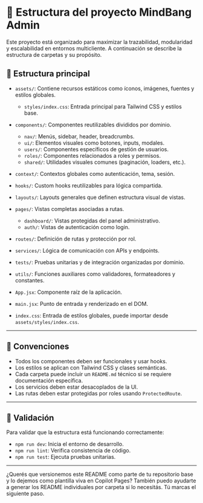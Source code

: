 # 📁 Estructura del proyecto MindBang Admin

Este proyecto está organizado para maximizar la trazabilidad, modularidad y escalabilidad en entornos multicliente. A continuación se describe la estructura de carpetas y su propósito.

## 🔧 Estructura principal

- `assets/`: Contiene recursos estáticos como íconos, imágenes, fuentes y estilos globales.
  - `styles/index.css`: Entrada principal para Tailwind CSS y estilos base.

- `components/`: Componentes reutilizables divididos por dominio.
  - `nav/`: Menús, sidebar, header, breadcrumbs.
  - `ui/`: Elementos visuales como botones, inputs, modales.
  - `users/`: Componentes específicos de gestión de usuarios.
  - `roles/`: Componentes relacionados a roles y permisos.
  - `shared/`: Utilidades visuales comunes (paginación, loaders, etc.).

- `context/`: Contextos globales como autenticación, tema, sesión.

- `hooks/`: Custom hooks reutilizables para lógica compartida.

- `layouts/`: Layouts generales que definen estructura visual de vistas.

- `pages/`: Vistas completas asociadas a rutas.
  - `dashboard/`: Vistas protegidas del panel administrativo.
  - `auth/`: Vistas de autenticación como login.

- `routes/`: Definición de rutas y protección por rol.

- `services/`: Lógica de comunicación con APIs y endpoints.

- `tests/`: Pruebas unitarias y de integración organizadas por dominio.

- `utils/`: Funciones auxiliares como validadores, formateadores y constantes.

- `App.jsx`: Componente raíz de la aplicación.
- `main.jsx`: Punto de entrada y renderizado en el DOM.
- `index.css`: Entrada de estilos globales, puede importar desde `assets/styles/index.css`.

---

## 🧠 Convenciones

- Todos los componentes deben ser funcionales y usar hooks.
- Los estilos se aplican con Tailwind CSS y clases semánticas.
- Cada carpeta puede incluir un `README.md` técnico si se requiere documentación específica.
- Los servicios deben estar desacoplados de la UI.
- Las rutas deben estar protegidas por roles usando `ProtectedRoute`.

---

## 🧪 Validación

Para validar que la estructura está funcionando correctamente:

- `npm run dev`: Inicia el entorno de desarrollo.
- `npm run lint`: Verifica consistencia de código.
- `npm run test`: Ejecuta pruebas unitarias.

---

¿Querés que versionemos este README como parte de tu repositorio base y lo dejemos como plantilla viva en Copilot Pages? También puedo ayudarte a generar los README individuales por carpeta si lo necesitás. Tú marcas el siguiente paso.